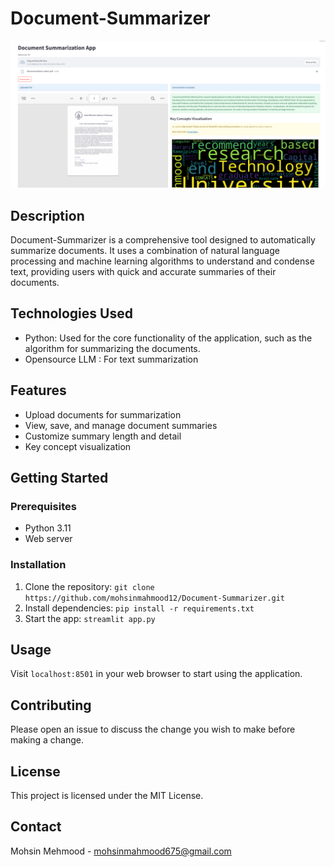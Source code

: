 # Document-Summarizer

![Project Image](image/Capture.PNG)

## Description

Document-Summarizer is a comprehensive tool designed to automatically summarize documents. It uses a combination of natural language processing and machine learning algorithms to understand and condense text, providing users with quick and accurate summaries of their documents.

## Technologies Used

- Python: Used for the core functionality of the application, such as the algorithm for summarizing the documents.
- Opensource LLM : For text summarization

## Features

- Upload documents for summarization
- View, save, and manage document summaries
- Customize summary length and detail
- Key concept visualization

## Getting Started

### Prerequisites

- Python 3.11
- Web server

### Installation

1. Clone the repository: `git clone https://github.com/mohsinmahmood12/Document-Summarizer.git`
2. Install dependencies: `pip install -r requirements.txt`
4. Start the app: `streamlit app.py`

## Usage

Visit `localhost:8501` in your web browser to start using the application.

## Contributing

Please open an issue to discuss the change you wish to make before making a change.

## License

This project is licensed under the MIT License.

## Contact

Mohsin Mehmood - mohsinmahmood675@gmail.com
